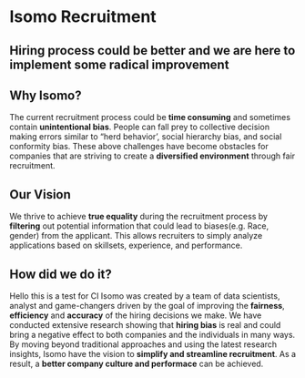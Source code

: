 # Isomo Recruitment

## Hiring process could be better and we are here to implement some radical improvement

## Why Isomo?
The current recruitment process could be **time consuming** and sometimes contain **unintentional bias**. People can fall prey to collective decision making errors similar to “herd behavior’, social hierarchy bias, and social conformity bias. These above challenges have become obstacles for companies that are striving to create a **diversified environment** through fair recruitment.

## Our Vision
We thrive to achieve **true equality** during the recruitment process by **filtering** out potential information that could lead to biases(e.g. Race, gender) from the applicant. This allows recruiters to simply analyze applications based on skillsets, experience, and performance.

## How did we do it?

Hello this is a test for CI
Isomo was created by a team of data
scientists, analyst and game-changers driven by the goal of improving the **fairness**,
**efficiency** and **accuracy** of the hiring decisions we make.
We have conducted extensive research showing that **hiring bias** is real and could bring a negative effect to both companies and the individuals in many ways.
By moving beyond traditional approaches and using the
latest research insights, Isomo have the vision to
**simplify and streamline recruitment**. As a result, a **better company culture and performace** can be achieved.

